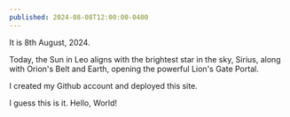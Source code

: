```yaml
---
published: 2024-08-08T12:00:00-0400
---
```


It is 8th August, 2024. 

Today, the Sun in Leo aligns with the brightest star in the sky, Sirius, along with Orion's Belt and Earth, opening the powerful Lion's Gate Portal.

I created my Github account and deployed this site. 

I guess this is it. Hello, World!

